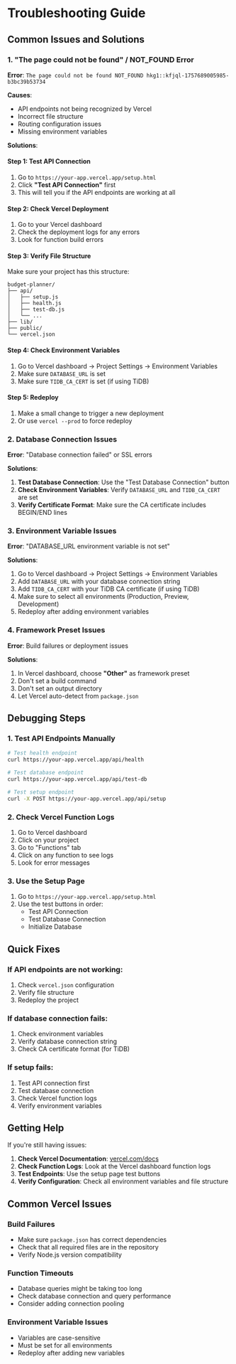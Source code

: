 # Troubleshooting Guide

## Common Issues and Solutions

### 1. "The page could not be found" / NOT_FOUND Error

**Error**: `The page could not be found NOT_FOUND hkg1::kfjql-1757689005985-b3bc39b53734`

**Causes**:
- API endpoints not being recognized by Vercel
- Incorrect file structure
- Routing configuration issues
- Missing environment variables

**Solutions**:

#### Step 1: Test API Connection
1. Go to `https://your-app.vercel.app/setup.html`
2. Click **"Test API Connection"** first
3. This will tell you if the API endpoints are working at all

#### Step 2: Check Vercel Deployment
1. Go to your Vercel dashboard
2. Check the deployment logs for any errors
3. Look for function build errors

#### Step 3: Verify File Structure
Make sure your project has this structure:
```
budget-planner/
├── api/
│   ├── setup.js
│   ├── health.js
│   ├── test-db.js
│   └── ...
├── lib/
├── public/
└── vercel.json
```

#### Step 4: Check Environment Variables
1. Go to Vercel dashboard → Project Settings → Environment Variables
2. Make sure `DATABASE_URL` is set
3. Make sure `TIDB_CA_CERT` is set (if using TiDB)

#### Step 5: Redeploy
1. Make a small change to trigger a new deployment
2. Or use `vercel --prod` to force redeploy

### 2. Database Connection Issues

**Error**: "Database connection failed" or SSL errors

**Solutions**:
1. **Test Database Connection**: Use the "Test Database Connection" button
2. **Check Environment Variables**: Verify `DATABASE_URL` and `TIDB_CA_CERT` are set
3. **Verify Certificate Format**: Make sure the CA certificate includes BEGIN/END lines

### 3. Environment Variable Issues

**Error**: "DATABASE_URL environment variable is not set"

**Solutions**:
1. Go to Vercel dashboard → Project Settings → Environment Variables
2. Add `DATABASE_URL` with your database connection string
3. Add `TIDB_CA_CERT` with your TiDB CA certificate (if using TiDB)
4. Make sure to select all environments (Production, Preview, Development)
5. Redeploy after adding environment variables

### 4. Framework Preset Issues

**Error**: Build failures or deployment issues

**Solutions**:
1. In Vercel dashboard, choose **"Other"** as framework preset
2. Don't set a build command
3. Don't set an output directory
4. Let Vercel auto-detect from `package.json`

## Debugging Steps

### 1. Test API Endpoints Manually
```bash
# Test health endpoint
curl https://your-app.vercel.app/api/health

# Test database endpoint
curl https://your-app.vercel.app/api/test-db

# Test setup endpoint
curl -X POST https://your-app.vercel.app/api/setup
```

### 2. Check Vercel Function Logs
1. Go to Vercel dashboard
2. Click on your project
3. Go to "Functions" tab
4. Click on any function to see logs
5. Look for error messages

### 3. Use the Setup Page
1. Go to `https://your-app.vercel.app/setup.html`
2. Use the test buttons in order:
   - Test API Connection
   - Test Database Connection
   - Initialize Database

## Quick Fixes

### If API endpoints are not working:
1. Check `vercel.json` configuration
2. Verify file structure
3. Redeploy the project

### If database connection fails:
1. Check environment variables
2. Verify database connection string
3. Check CA certificate format (for TiDB)

### If setup fails:
1. Test API connection first
2. Test database connection
3. Check Vercel function logs
4. Verify environment variables

## Getting Help

If you're still having issues:

1. **Check Vercel Documentation**: [vercel.com/docs](https://vercel.com/docs)
2. **Check Function Logs**: Look at the Vercel dashboard function logs
3. **Test Endpoints**: Use the setup page test buttons
4. **Verify Configuration**: Check all environment variables and file structure

## Common Vercel Issues

### Build Failures
- Make sure `package.json` has correct dependencies
- Check that all required files are in the repository
- Verify Node.js version compatibility

### Function Timeouts
- Database queries might be taking too long
- Check database connection and query performance
- Consider adding connection pooling

### Environment Variable Issues
- Variables are case-sensitive
- Must be set for all environments
- Redeploy after adding new variables
